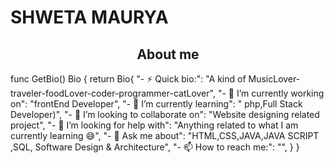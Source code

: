 # SHWETA MAURYA
<h2 align="center">About me</h2>
func GetBio() Bio {
	return Bio{
		"- ⚡ Quick bio:":                    "A kind of MusicLover-traveler-foodLover-coder-programmer-catLover",
		"- 🔭 I’m currently working on":      "frontEnd Developer",
		"- 🌱 I’m currently learning":        " php,Full Stack Developer)",
		"- 👯 I’m looking to collaborate on": "Website designing related project",
		"- 🤔 I’m looking for help with":     "Anything related to what I am currently learning 😅",
		"- 💬 Ask me about":                  "HTML,CSS,JAVA,JAVA SCRIPT ,SQL, Software Design & Architecture",
		"- 📫 How to reach me:":              "",
	}
}
